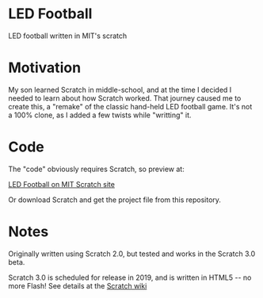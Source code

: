 # LED Football
LED football written in MIT's scratch

# Motivation
My son learned Scratch in middle-school, and at the time I decided I needed to learn about how Scratch worked. That journey caused me to create this, a "remake" of the classic hand-held LED football game. It's not a 100% clone, as I added a few twists while "writting" it.

# Code
The "code" obviously requires Scratch, so preview at:

[LED Football on MIT Scratch site](https://scratch.mit.edu/projects/151792911)

Or download Scratch and get the project file from this repository.

# Notes
Originally written using Scratch 2.0, but tested and works in the Scratch 3.0 beta.

Scratch 3.0 is scheduled for release in 2019, and is written in HTML5 -- no more Flash!
See details at the [Scratch wiki](https://en.scratch-wiki.info/wiki/Scratch_3.0)

